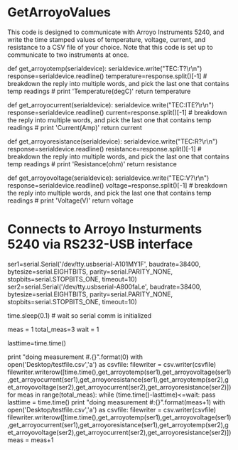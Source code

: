 # GetArroyoValues
This code is designed to communicate with Arroyo Instruments 5240, and write the time stamped values of temperature, voltage, current, and resistance to a CSV file of your choice. Note that this code is set up to communicate to two instruments at once.

def get_arroyotemp(serialdevice):
    serialdevice.write("TEC:T?\r\n")
    response=serialdevice.readline()
    temperature=response.split()[-1] # breakdown the reply into multiple words, and pick the last one that contains temp readings
    # print 'Temperature(degC)'
    return temperature

def get_arroyocurrent(serialdevice):
    serialdevice.write("TEC:ITE?\r\n")
    response=serialdevice.readline()
    current=response.split()[-1] # breakdown the reply into multiple words, and pick the last one that contains temp readings
    # print 'Current(Amp)'
    return current

def get_arroyoresistance(serialdevice):
    serialdevice.write("TEC:R?\r\n")
    response=serialdevice.readline()
    resistance=response.split()[-1] # breakdown the reply into multiple words, and pick the last one that contains temp readings
    # print 'Resistance(ohm)'
    return resistance

def get_arroyovoltage(serialdevice):
    serialdevice.write("TEC:V?\r\n")
    response=serialdevice.readline()
    voltage=response.split()[-1] # breakdown the reply into multiple words, and pick the last one that contains temp readings
    # print 'Voltage(V)'
    return voltage

# Connects to Arroyo Insturments 5240 via RS232-USB interface
ser1=serial.Serial('/dev/tty.usbserial-A101MY1F',
                  baudrate=38400,
                  bytesize=serial.EIGHTBITS,
                  parity=serial.PARITY_NONE,
                  stopbits=serial.STOPBITS_ONE,
                  timeout=10)
ser2=serial.Serial('/dev/tty.usbserial-A800faLe',
                  baudrate=38400,
                  bytesize=serial.EIGHTBITS,
                  parity=serial.PARITY_NONE,
                  stopbits=serial.STOPBITS_ONE,
                  timeout=10)

time.sleep(0.1) # wait so serial comm is initialized

meas = 1
total_meas=3
wait = 1

lasttime=time.time()

print "doing measurement #.{}".format(0)
with open('Desktop/testfile.csv','a') as csvfile:
    filewriter = csv.writer(csvfile)
    filewriter.writerow([time.time(),get_arroyotemp(ser1),get_arroyovoltage(ser1),get_arroyocurrent(ser1),get_arroyoresistance(ser1),get_arroyotemp(ser2),get_arroyovoltage(ser2),get_arroyocurrent(ser2),get_arroyoresistance(ser2)])
for meas in range(total_meas):
    while (time.time()-lasttime)<=wait:
        pass
    lasttime = time.time()
    print "doing measurement #:{}".format(meas+1)
    with open('Desktop/testfile.csv','a') as csvfile:
        filewriter = csv.writer(csvfile)
        filewriter.writerow([time.time(),get_arroyotemp(ser1),get_arroyovoltage(ser1),get_arroyocurrent(ser1),get_arroyoresistance(ser1),get_arroyotemp(ser2),get_arroyovoltage(ser2),get_arroyocurrent(ser2),get_arroyoresistance(ser2)])
    meas = meas+1
